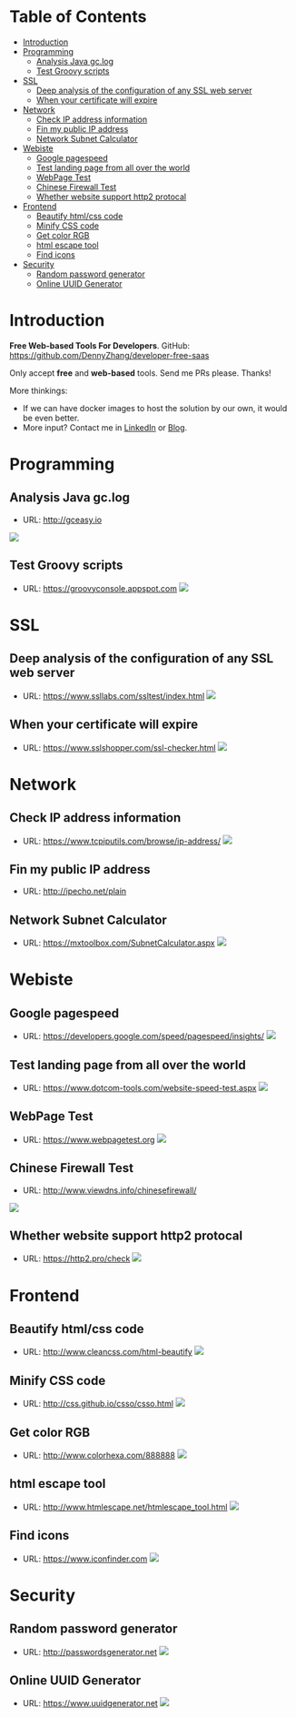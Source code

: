 Table of Contents
=================

   * [Introduction](#introduction)
   * [Programming](#programming)
      * [Analysis Java gc.log](#analysis-java-gclog)
      * [Test Groovy scripts](#test-groovy-scripts)
   * [SSL](#ssl)
      * [Deep analysis of the configuration of any SSL web server](#deep-analysis-of-the-configuration-of-any-ssl-web-server)
      * [When your certificate will expire](#when-your-certificate-will-expire)
   * [Network](#network)
      * [Check IP address information](#check-ip-address-information)
      * [Fin my public IP address](#fin-my-public-ip-address)
      * [Network Subnet Calculator](#network-subnet-calculator)
   * [Webiste](#webiste)
      * [Google pagespeed](#google-pagespeed)
      * [Test landing page from all over the world](#test-landing-page-from-all-over-the-world)
      * [WebPage Test](#webpage-test)
      * [Chinese Firewall Test](#chinese-firewall-test)
      * [Whether website support http2 protocal](#whether-website-support-http2-protocal)
   * [Frontend](#frontend)
      * [Beautify html/css code](#beautify-htmlcss-code)
      * [Minify CSS code](#minify-css-code)
      * [Get color RGB](#get-color-rgb)
      * [html escape tool](#html-escape-tool)
      * [Find icons](#find-icons)
   * [Security](#security)
      * [Random password generator](#random-password-generator)
      * [Online UUID Generator](#online-uuid-generator)

# Introduction
**Free Web-based Tools For Developers**. GitHub: https://github.com/DennyZhang/developer-free-saas

Only accept **free** and **web-based** tools. Send me PRs please. Thanks!

More thinkings:
- If we can have docker images to host the solution by our own, it would be even better.
- More input? Contact me in [LinkedIn](https://www.linkedin.com/in/dennyzhang001) or [Blog](https://www.dennyzhang.com/tools).

# Programming
## Analysis Java gc.log
- URL: http://gceasy.io

![](./images/gceasy-java-gc.jpg)
## Test Groovy scripts
- URL: https://groovyconsole.appspot.com
![](./images/run-groovy.jpg)

# SSL
## Deep analysis of the configuration of any SSL web server
- URL: https://www.ssllabs.com/ssltest/index.html
![](./images/ssl-lab-test.jpg)
## When your certificate will expire
- URL: https://www.sslshopper.com/ssl-checker.html
![](./images/ssl-check-expiration.jpg)


# Network
## Check IP address information
- URL: https://www.tcpiputils.com/browse/ip-address/
![](./images/check-ip-address.jpg)
## Fin my public IP address
- URL: http://ipecho.net/plain
## Network Subnet Calculator
- URL: https://mxtoolbox.com/SubnetCalculator.aspx
![](./images/subnet-caculator.jpg)

# Webiste
## Google pagespeed
- URL: https://developers.google.com/speed/pagespeed/insights/
![](./images/google-pagespeed.jpg)
## Test landing page from all over the world
- URL: https://www.dotcom-tools.com/website-speed-test.aspx
![](./images/dotcom-tools.jpg)
## WebPage Test
- URL: https://www.webpagetest.org
![](./images/webpage-test.jpg)

## Chinese Firewall Test
- URL: http://www.viewdns.info/chinesefirewall/

![](./images/chinese-firewall-test.jpg)

## Whether website support http2 protocal
- URL: https://http2.pro/check
![](./images/check-http2.jpg)

# Frontend
## Beautify html/css code
- URL: http://www.cleancss.com/html-beautify
![](./images/html-beautify.jpg)
## Minify CSS code
- URL: http://css.github.io/csso/csso.html
![](./images/minfy-css.jpg)
## Get color RGB
- URL: http://www.colorhexa.com/888888
![](./images/rgb-color.jpg)
## html escape tool
- URL: http://www.htmlescape.net/htmlescape_tool.html
![](./images/html-escape.jpg)

## Find icons
- URL: https://www.iconfinder.com
![](./images/find-icon.jpg)

# Security
## Random password generator
- URL: http://passwordsgenerator.net
![](./images/passwords-generator.jpg)

## Online UUID Generator
- URL: https://www.uuidgenerator.net
![](./images/uuid_generator.jpg)
